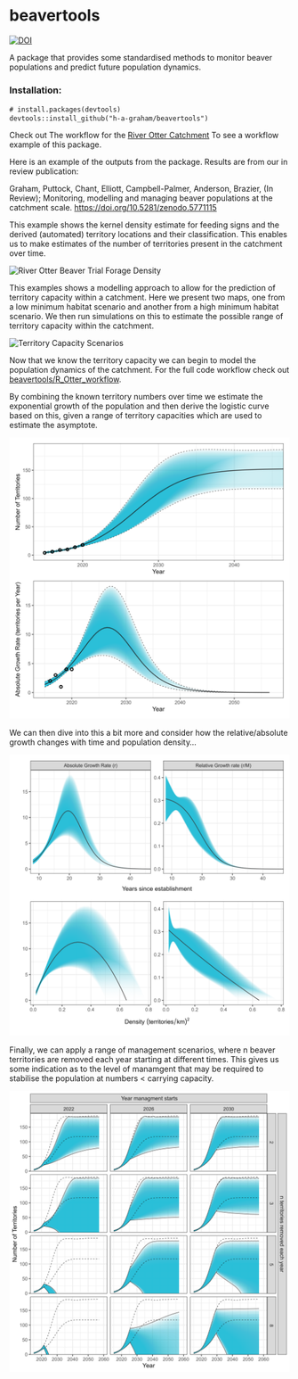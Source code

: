 beavertools
================

[![DOI](https://zenodo.org/badge/278560084.svg)](https://zenodo.org/badge/latestdoi/278560084)

A package that provides some standardised methods to monitor beaver
populations and predict future population dynamics.

### Installation:

    # install.packages(devtools)
    devtools::install_github("h-a-graham/beavertools")

Check out The workflow for the [River Otter
Catchment](https://github.com/h-a-graham/beavertools/tree/master/R_Otter_workflow)
To see a workflow example of this package.

Here is an example of the outputs from the package. Results are from our
in review publication:

Graham, Puttock, Chant, Elliott, Campbell-Palmer, Anderson, Brazier, (In
Review); Monitoring, modelling and managing beaver populations at the
catchment scale. <https://doi.org/10.5281/zenodo.5771115>

This example shows the kernel density estimate for feeding signs and the
derived (automated) territory locations and their classification. This
enables us to make estimates of the number of territories present in the
catchment over time.

![River Otter Beaver Trial Forage
Density](man/figures/AnimatedFeeding.gif)

This examples shows a modelling approach to allow for the prediction of
territory capacity within a catchment. Here we present two maps, one
from a low minimum habitat scenario and another from a high minimum
habitat scenario. We then run simulations on this to estimate the
possible range of territory capacity within the catchment.

![Territory Capacity
Scenarios](man/figures/Lower_Upper_Capacity_maps.png)

Now that we know the territory capacity we can begin to model the
population dynamics of the catchment. For the full code workflow check
out [beavertools/R_Otter_workflow](R_Otter_workflow).

By combining the known territory numbers over time we estimate the
exponential growth of the population and then derive the logistic curve
based on this, given a range of territory capacities which are used to
estimate the asymptote.

![Population Growth curve](man/figures/TerritoryPredictiond3.png)

We can then dive into this a bit more and consider how the
relative/absolute growth changes with time and population density…

![Population Dynamics](man/figures/TerritoryDynamicsV2.png)

Finally, we can apply a range of management scenarios, where n beaver
territories are removed each year starting at different times. This
gives us some indication as to the level of manamgent that may be
required to stabilise the population at numbers \< carrying capacity.

![Management Growth curves](man/figures/MgmtDynamics.png)
